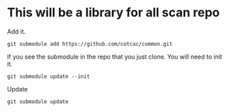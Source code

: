 # This will be a library for all scan repo

Add it.

```
git submodule add https://github.com/cotcac/common.git 
```
If you see the submodule in the repo that you just clone.
You will need to init it.

```
git submodule update --init
```

Update

```
git submodule update
```